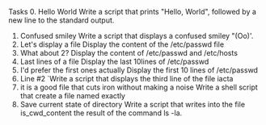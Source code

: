 Tasks
0. Hello World
Write a script that prints "Hello, World", followed by a new line to the standard output.
1. Confused smiley
Write a script that displays a confused smiley "(Oo)'.
2. Let's display a file
Display the content of the /etc/passwd file
3. What about 2?
Display the content of /etc/passwd and /etc/hosts
4. Last lines of a file
Display the last 10lines of /etc/passwd
5. I'd prefer the first ones actually
Display the first 10 lines of /etc/passwd
6. Line #2
`Write a script that displays the third line of the file iacta
7. it is a good file that cuts iron without making a noise
Write a shell script that create a file named exactly
8. Save current state of directory
Write a script that writes into the file is_cwd_content the result of the command ls -la.
